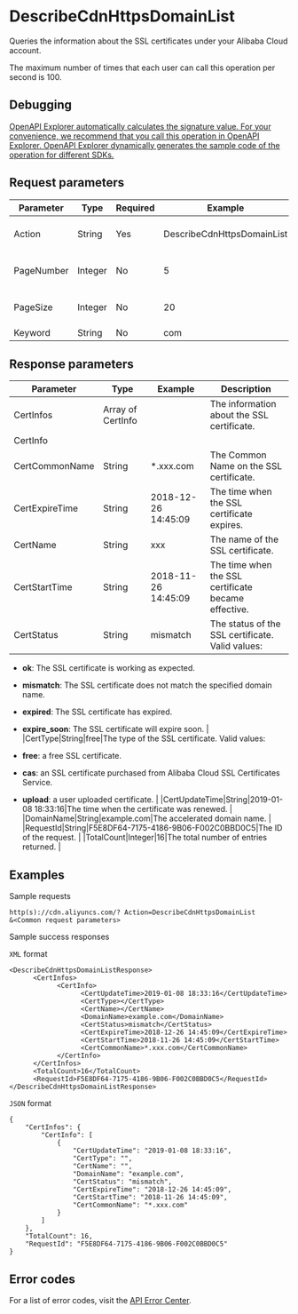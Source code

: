 # DescribeCdnHttpsDomainList

Queries the information about the SSL certificates under your Alibaba Cloud account.

The maximum number of times that each user can call this operation per second is 100.

## Debugging

[OpenAPI Explorer automatically calculates the signature value. For your convenience, we recommend that you call this operation in OpenAPI Explorer. OpenAPI Explorer dynamically generates the sample code of the operation for different SDKs.](https://api.aliyun.com/#product=Cdn&api=DescribeCdnHttpsDomainList&type=RPC&version=2018-05-10)

## Request parameters

|Parameter|Type|Required|Example|Description|
|---------|----|--------|-------|-----------|
|Action|String|Yes|DescribeCdnHttpsDomainList|The operation that you want to perform. Set the value to **DescribeCdnHttpsDomainList**. |
|PageNumber|Integer|No|5|The number of the page to return. Valid values: **1** to **100000**. |
|PageSize|Integer|No|20|The maximum number of entries to return on each page. Default value: **20**. |
|Keyword|String|No|com|The keyword used for search. |

## Response parameters

|Parameter|Type|Example|Description |
|---------|----|-------|------------|
|CertInfos|Array of CertInfo| |The information about the SSL certificate. |
|CertInfo| | | |
|CertCommonName|String|\*.xxx.com|The Common Name on the SSL certificate. |
|CertExpireTime|String|2018-12-26 14:45:09|The time when the SSL certificate expires. |
|CertName|String|xxx|The name of the SSL certificate. |
|CertStartTime|String|2018-11-26 14:45:09|The time when the SSL certificate became effective. |
|CertStatus|String|mismatch|The status of the SSL certificate. Valid values:

 -   **ok**: The SSL certificate is working as expected.
-   **mismatch**: The SSL certificate does not match the specified domain name.
-   **expired**: The SSL certificate has expired.
-   **expire\_soon**: The SSL certificate will expire soon. |
|CertType|String|free|The type of the SSL certificate. Valid values:

 -   **free**: a free SSL certificate.
-   **cas**: an SSL certificate purchased from Alibaba Cloud SSL Certificates Service.
-   **upload**: a user uploaded certificate. |
|CertUpdateTime|String|2019-01-08 18:33:16|The time when the certificate was renewed. |
|DomainName|String|example.com|The accelerated domain name. |
|RequestId|String|F5E8DF64-7175-4186-9B06-F002C0BBD0C5|The ID of the request. |
|TotalCount|Integer|16|The total number of entries returned. |

## Examples

Sample requests

```
http(s)://cdn.aliyuncs.com/? Action=DescribeCdnHttpsDomainList
&<Common request parameters>
```

Sample success responses

`XML` format

```
<DescribeCdnHttpsDomainListResponse>
	  <CertInfos>
		    <CertInfo>
			      <CertUpdateTime>2019-01-08 18:33:16</CertUpdateTime>
			      <CertType></CertType>
			      <CertName></CertName>
			      <DomainName>example.com</DomainName>
			      <CertStatus>mismatch</CertStatus>
			      <CertExpireTime>2018-12-26 14:45:09</CertExpireTime>
			      <CertStartTime>2018-11-26 14:45:09</CertStartTime>
			      <CertCommonName>*.xxx.com</CertCommonName>
		    </CertInfo>
	  </CertInfos>
	  <TotalCount>16</TotalCount>
	  <RequestId>F5E8DF64-7175-4186-9B06-F002C0BBD0C5</RequestId>
</DescribeCdnHttpsDomainListResponse>
```

`JSON` format

```
{
    "CertInfos": {
        "CertInfo": [
            {
                "CertUpdateTime": "2019-01-08 18:33:16",
                "CertType": "",
                "CertName": "",
                "DomainName": "example.com",
                "CertStatus": "mismatch",
                "CertExpireTime": "2018-12-26 14:45:09",
                "CertStartTime": "2018-11-26 14:45:09",
                "CertCommonName": "*.xxx.com"
            }
        ]
    },
    "TotalCount": 16,
    "RequestId": "F5E8DF64-7175-4186-9B06-F002C0BBD0C5"
}
```

## Error codes

For a list of error codes, visit the [API Error Center](https://error-center.alibabacloud.com/status/product/Cdn).

